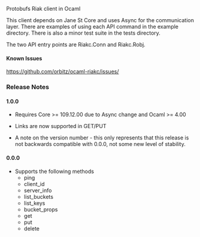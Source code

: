 Protobufs Riak client in Ocaml

This client depends on Jane St Core and uses Async for the communication layer.
There are examples of using each API command in the example directory.  There is
also a minor test suite in the tests directory.

The two API entry points are Riakc.Conn and Riakc.Robj.

#### Known Issues

https://github.com/orbitz/ocaml-riakc/issues/

### Release Notes

#### 1.0.0

* Requires Core >= 109.12.00 due to Async change and Ocaml >= 4.00

* Links are now supported in GET/PUT

* A note on the version number - this only represents that this release is not
  backwards compatible with 0.0.0, not some new level of stability.

#### 0.0.0

* Supports the following methods
    * ping
    * client_id
    * server_info
    * list_buckets
    * list_keys
    * bucket_props
    * get
    * put
    * delete
